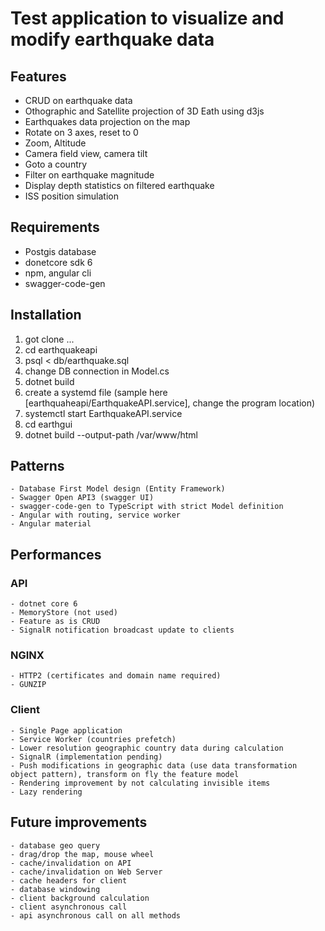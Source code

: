 # Test application to visualize and modify earthquake data

## Features

- CRUD on earthquake data
- Othographic and Satellite projection of 3D Eath using d3js
- Earthquakes data projection on the map
- Rotate on 3 axes, reset to 0
- Zoom, Altitude
- Camera field view, camera tilt
- Goto a country
- Filter on earthquake magnitude
- Display depth statistics on filtered earthquake
- ISS position simulation

## Requirements

- Postgis database
- donetcore sdk 6
- npm, angular cli
- swagger-code-gen

## Installation

1. got clone ...
2. cd earthquakeapi
3. psql < db/earthquake.sql
4. change DB connection in Model.cs 
5. dotnet build
6. create a systemd file (sample here [earthquaheapi/EarthquakeAPI.service], change the program location)
7. systemctl start EarthquakeAPI.service
8. cd earthgui
9. dotnet build --output-path /var/www/html


## Patterns 
	- Database First Model design (Entity Framework)
	- Swagger Open API3 (swagger UI)
	- swagger-code-gen to TypeScript with strict Model definition
	- Angular with routing, service worker
	- Angular material

## Performances

### API
	- dotnet core 6
	- MemoryStore (not used)
	- Feature as is CRUD
	- SignalR notification broadcast update to clients
	
### NGINX
	- HTTP2 (certificates and domain name required)
	- GUNZIP
	
### Client
	- Single Page application
	- Service Worker (countries prefetch)
	- Lower resolution geographic country data during calculation
	- SignalR (implementation pending)
	- Push modifications in geographic data (use data transformation object pattern), transform on fly the feature model
	- Rendering improvement by not calculating invisible items
	- Lazy rendering
	
## Future improvements
	- database geo query
	- drag/drop the map, mouse wheel
	- cache/invalidation on API
	- cache/invalidation on Web Server
	- cache headers for client
	- database windowing
	- client background calculation
	- client asynchronous call
	- api asynchronous call on all methods
	

